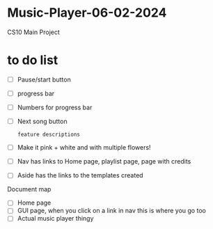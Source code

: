 # Music-Player-06-02-2024
CS10 Main Project

# to do list 
- [ ] Pause/start button
- [ ] progress bar
- [ ] Numbers for progress bar
- [ ] Next song button

      feature descriptions 
- [ ] Make it pink + white and with multiple flowers!
- [ ] Nav has links to Home page, playlist page, page with credits
- [ ] Aside has the links to the templates created

Document map
- [ ] Home page
- [ ] GUI page, when you click on a link in nav this is where you go too
- [ ] Actual music player thingy
